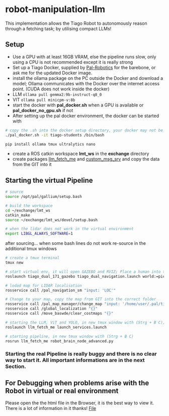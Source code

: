 # robot-manipulation-llm
This implementation allows the Tiago Robot to autonomously reason through a fetching task; by utilising compact LLMs! 

## Setup
- Use a GPU with at least 16GB VRAM, else the pipeline runs slow, only using a CPU is not recommended except it is really strong
- Set up a Tiago Docker, supplied by [Pal-Robotics](https://docs.pal-robotics.com/sdk-dev/development/docker-public) for the barebone, or ask me for the updated Docker image.
- install the ollama package on the PC outside the Docker and download a model; Ollama communicates with the Docker over the internet access point. (CUDA does not work inside the docker)
- LLM ```ollama pull gemma2:9b-instruct-q8_0```
- VIT ```ollama pull minicpm-v:8b```
- start the docker with **pal_docker.sh** when a GPU is available or **pal_docker_no_gpu.sh** if not
- After setting up the pal docker environment, the docker can be started with 
```bash
# copy the .sh into the docker setup directory, your docker may not be named tiago-students
./pal_docker.sh -it tiago-students /bin/bash

pip install ollama tmux ultralytics nano
``` 

- create a ROS catkin workspace **lmt_ws** in the **exchange** directory
- create packages [llm_fetch_me](./llm_fetch_me) and [custom_msg_srv](./custom_msg_srv) and copy the data from the GIT into it

## Starting the virtual Pipeline

```bash
# source
source /opt/pal/gallium/setup.bash

# build the workspace
cd ~/exchange/lmt_ws
catkin_make
source ~/exchange/lmt_ws/devel/setup.bash

# when the lidar does not work in the virtual environment
export LIBGL_ALWAYS_SOFTWARE=1
```
after sourcing... when some bash lines do not work re-source in the additional tmux windows 
```bash
# create a tmux terminal
tmux new

# start virtual env, it will open GAZEBO and RVIZ; Place a human into the left corner, perspective seen from robot camera
roslaunch tiago_dual_171_gazebo tiago_dual_navigation.launch world:=pick end_effector_left:=pal-gripper end_effector_right:=pal-gripper advanced_navigation:=true

# lodad map for LIDAR localisation
rosservice call /pal_navigation_sm "input: 'LOC'"

# Change to your map, copy the map from GIT into the correct folder
rosservice call /pal_map_manager/change_map "input: '/home/user/.pal/tiago_dual_maps/configurations/map_1'"
rosservice call /global_localization "{}"
rosservice call /move_baswde/clear_costmaps "{}"

# starting the LLM, ViT and YOLO, in new tmux window with (Strg + B C); windows can be switched with (Strg + B W)
roslaunch llm_fetch_me launch_services.launch

# starting pipeline, in new tmux window with (Strg + B C)
rosrun llm_fetch_me robot_brain_node_advanced.py

```

### Starting the real Pipeline is really buggy and there is no clear way to start it. All important informations are in the next Section. 
## For Debugging when problems arise with the Robot in virtual or real environment
Please open the the html file in the Browser, it is the best way to view it. There is a lot of information in it thanks! [File](./How_to_start_and_operate.html)
